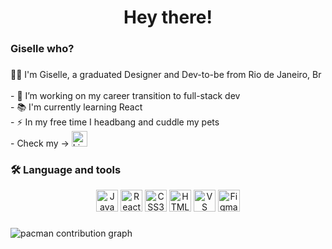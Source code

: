 ###

<h1 align="center">Hey there!</h1>

###

<h3 align="left">Giselle who?</h3>

###

<p align="left">👩‍💻 I'm Giselle, a graduated Designer and Dev-to-be from Rio de Janeiro, Br<br><br>- 🔭 I’m working on my career transition to full-stack dev <br>- 📚 I'm currently learning React<br>- ⚡ In my free time I headbang and cuddle my pets<br>- Check my -> <a href="https://www.linkedin.com/in/giselle-garcia/" target="_blank">
    <img src="https://img.shields.io/badge/LinkedIn-0077B5?logo=linkedin&logoColor=white&style=flat" height="25" alt="LinkedIn"/>
  </a>  </p>

###

<div align="center">

</div>

###

<h3 align="left">🛠 Language and tools</h3>
<p align="center"><a href="#"><img src="https://cdn.jsdelivr.net/gh/devicons/devicon/icons/javascript/javascript-original.svg" height="35" alt="JavaScript" /></a> <a href="#"><img src="https://cdn.jsdelivr.net/gh/devicons/devicon/icons/react/react-original.svg" height="35" alt="React" /></a> <a href="#"><img src="https://cdn.jsdelivr.net/gh/devicons/devicon/icons/css3/css3-original.svg" height="35" alt="CSS3" /></a> <a href="#"><img src="https://cdn.jsdelivr.net/gh/devicons/devicon/icons/html5/html5-original.svg" height="35" alt="HTML5" /></a> <a href="#"><img src="https://cdn.jsdelivr.net/gh/devicons/devicon/icons/vscode/vscode-original.svg" height="35" alt="VS Code" /></a> <a href="#"><img src="https://cdn.jsdelivr.net/gh/devicons/devicon/icons/figma/figma-original.svg" height="35" alt="Figma" /></a>


###

<picture>
  <source media="(prefers-color-scheme: dark)" srcset="https://raw.githubusercontent.com/gisellegarciaz/gisellegarciaz/output/pacman-contribution-graph-dark.svg">
  <source media="(prefers-color-scheme: light)" srcset="https://raw.githubusercontent.com/gisellegarciaz/gisellegarciaz/output/pacman-contribution-graph.svg">
  <img alt="pacman contribution graph" src="https://raw.githubusercontent.com/gisellegarciaz/gisellegarciaz/output/pacman-contribution-graph.svg">
</picture>

###

